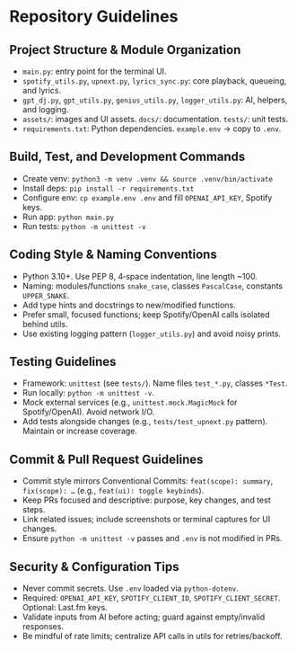 # Repository Guidelines

## Project Structure & Module Organization
- `main.py`: entry point for the terminal UI.
- `spotify_utils.py`, `upnext.py`, `lyrics_sync.py`: core playback, queueing, and lyrics.
- `gpt_dj.py`, `gpt_utils.py`, `genius_utils.py`, `logger_utils.py`: AI, helpers, and logging.
- `assets/`: images and UI assets. `docs/`: documentation. `tests/`: unit tests.
- `requirements.txt`: Python dependencies. `example.env` → copy to `.env`.

## Build, Test, and Development Commands
- Create venv: `python3 -m venv .venv && source .venv/bin/activate`
- Install deps: `pip install -r requirements.txt`
- Configure env: `cp example.env .env` and fill `OPENAI_API_KEY`, Spotify keys.
- Run app: `python main.py`
- Run tests: `python -m unittest -v`

## Coding Style & Naming Conventions
- Python 3.10+. Use PEP 8, 4‑space indentation, line length ~100.
- Naming: modules/functions `snake_case`, classes `PascalCase`, constants `UPPER_SNAKE`.
- Add type hints and docstrings to new/modified functions.
- Prefer small, focused functions; keep Spotify/OpenAI calls isolated behind utils.
- Use existing logging pattern (`logger_utils.py`) and avoid noisy prints.

## Testing Guidelines
- Framework: `unittest` (see `tests/`). Name files `test_*.py`, classes `*Test`.
- Run locally: `python -m unittest -v`.
- Mock external services (e.g., `unittest.mock.MagicMock` for Spotify/OpenAI). Avoid network I/O.
- Add tests alongside changes (e.g., `tests/test_upnext.py` pattern). Maintain or increase coverage.

## Commit & Pull Request Guidelines
- Commit style mirrors Conventional Commits: `feat(scope): summary`, `fix(scope): …` (e.g., `feat(ui): toggle keybinds`).
- Keep PRs focused and descriptive: purpose, key changes, and test steps.
- Link related issues; include screenshots or terminal captures for UI changes.
- Ensure `python -m unittest -v` passes and `.env` is not modified in PRs.

## Security & Configuration Tips
- Never commit secrets. Use `.env` loaded via `python-dotenv`.
- Required: `OPENAI_API_KEY`, `SPOTIFY_CLIENT_ID`, `SPOTIFY_CLIENT_SECRET`. Optional: Last.fm keys.
- Validate inputs from AI before acting; guard against empty/invalid responses.
- Be mindful of rate limits; centralize API calls in utils for retries/backoff.

